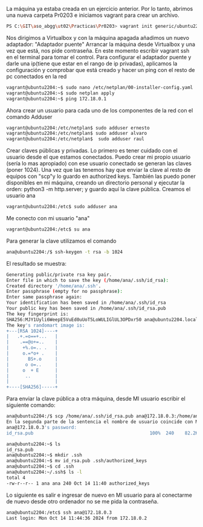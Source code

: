 La máquina ya estaba creada en un ejercicio anterior. Por lo tanto, abrimos una nueva carpeta Pr0203 e iniciamos vagrant para crear un archivo.
```bash
PS C:\GIT\aso_abgg\ut02\Practicas\Pr0203> vagrant init generic/ubuntu2204
```
Nos dirigimos a Virtualbox y con la máquina apagada añadimos un nuevo adaptador: "Adaptador puente"
Arrancar la máquina desde Virtualbox y una vez que está, nos pide contraseña. En este momento escribir vagrant ssh en el terminal para tomar el control.
Para configurar el adaptador puente y darle una ip(tiene que estar en el rango de ip privadas), aplicamos la configuración y comprobar que está creado y hacer un ping con el resto de pc conectados en la red
```bash
vagrant@ubuntu2204:~$ sudo nano /etc/netplan/00-installer-config.yaml      
vagrant@ubuntu2204:~$ sudo netplan apply
vagrant@ubuntu2204:~$ ping 172.18.0.1
```
Ahora crear un usuario para cada uno de los componentes de la red con el comando Adduser
```bash
vagrant@ubuntu2204:/etc/netplan$ sudo adduser ernesto
vagrant@ubuntu2204:/etc/netplan$ sudo adduser alvaro
vagrant@ubuntu2204:/etc/netplan$  sudo adduser raul
```
Crear claves públicas y privadas. Lo primero es tener cuidado con el usuario desde el que estamos conectados. Puedo crear mi propio usuario (sería lo mas apropiado) con ese usuario conectado se generan las claves (poner 1024). Una vez que las tenemos hay que enviar la clave al resto de equipos con "scp"y lo guardo en authorized keys.
También las puedo poner disponibles en mi máquina, creando un directorio personal y ejecutar la orden: python3 -m http.server; y guardo aquí la clave pública. 
Creamos el usuario ana
```bash
vagrant@ubuntu2204:/etc$ sudo adduser ana
```
Me conecto con mi usuario "ana"
```bash
vagrant@ubuntu2204:/etc$ su ana
```
Para generar la clave utilizamos el comando
```bash
ana@ubuntu2204:/$ ssh-keygen -t rsa -b 1024
```
El resultado se muestra:
```bash
Generating public/private rsa key pair.
Enter file in which to save the key (/home/ana/.ssh/id_rsa): 
Created directory '/home/ana/.ssh'.
Enter passphrase (empty for no passphrase):
Enter same passphrase again:
Your identification has been saved in /home/ana/.ssh/id_rsa
Your public key has been saved in /home/ana/.ssh/id_rsa.pub
The key fingerprint is:
SHA256:MJY1Uyli6WeepE5VuEd0uUoT5LoWULIGlUL3OPDxr50 ana@ubuntu2204.localdomain
The key's randomart image is:
+---[RSA 1024]----+
|   .+.=o==+...   |
|    .==@o+=..    |
|     +%.o=.. .   |
|     o.=*o+ .    |
|       BS+.o     |
|      o o=..     |
|     o  + E      |
|      ..         |
|                 |
+----[SHA256]-----+
```
Para enviar la clave pública a otra máquina, desde MI usuario escribir el siguiente comando:
```bash
ana@ubuntu2204:/$ scp /home/ana/.ssh/id_rsa.pub ana@172.18.0.3:/home/ana
En la segunda parte de la sentencia el nombre de usuario coincide con MI usuario, pero vemos que la ip es diferente (coincidente con la máquina de Ernesto).
ana@172.18.0.3's password: 
id_rsa.pub                                           100%  240    82.2KB/s   00:00  
```
```bash
ana@ubuntu2204:~$ ls
id_rsa.pub
ana@ubuntu2204:~$ mkdir .ssh
ana@ubuntu2204:~$ mv id_rsa.pub .ssh/authorized_keys
ana@ubuntu2204:~$ cd .ssh
ana@ubuntu2204:~/.ssh$ ls -l
total 4
-rw-r--r-- 1 ana ana 240 Oct 14 11:40 authorized_keys
```
Lo siguiente es salir e ingresar de nuevo en MI usuario para al conectarme de nuevo desde otro ordenador no se me pida la contraseña.
```bash
ana@ubuntu2204:/etc$ ssh ana@172.18.0.3
Last login: Mon Oct 14 11:44:36 2024 from 172.18.0.2
```
